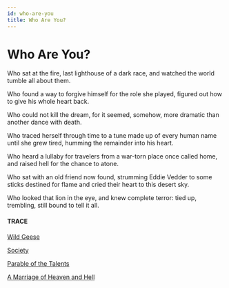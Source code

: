 ```yaml
---
id: who-are-you
title: Who Are You? 
---
```


# Who Are You?

Who sat at the fire,
last lighthouse of a dark race,
and watched the world tumble
all about them.

Who found a way to forgive 
himself for the role she played,
figured out how to give
his whole heart back.

Who could not kill the dream,
for it seemed, somehow,
more dramatic
than another dance with death.

Who traced herself through time
to a tune made up of every human 
name until she grew tired,
humming the remainder into his heart.

Who heard a lullaby for travelers
from a war-torn place
once called home,
and raised hell for the chance to atone.

Who sat with an old friend now found,
strumming Eddie Vedder to some sticks
destined for flame
and cried their heart to this desert sky.

Who looked that lion in the eye,
and knew complete terror:
tied up, trembling, still bound
to tell it all.


#### TRACE

[Wild Geese](http://www.phys.unm.edu/~tw/fas/yits/archive/oliver_wildgeese.html)

[Society](https://www.youtube.com/watch?v=cl4cLEToPfc "Alexander Supertramp")

[Parable of the Talents](https://www.youtube.com/watch?v=RxPZh4AnWyk "Susan Boyle")

[A Marriage of Heaven and Hell](https://www.poetryfoundation.org/poems/43687/the-tyger)